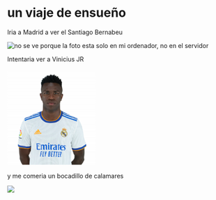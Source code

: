 <!DOCTYPE HTML>
<html>
    <head>
        <title>Challenge:un viaje de ensueño</title>
        <meta charset="utf-8">
    </head>
    <body>
        <h1>un viaje de ensueño</h1>
        <p>Iria a Madrid a ver el Santiago Bernabeu</p>
        <img src="d:\usuarios\SMR_1\Downloads\bernabeu.jpg" width="203" alt="no se ve porque la foto esta solo en mi ordenador, no en el servidor">
        <p>Intentaria ver a Vinicius JR</p>
        <img src="vinicius.png" width="203"> 
        <p>y me comeria un bocadillo de calamares</p>
        <img src="https://phantom-elmundo.unidadeditorial.es/ec3adab6f383345b1570c65cf1cb036b/crop/98x12/1941x1242/resize/473/f/webp/assets/multimedia/imagenes/2021/04/13/16183090905106.jpg" width="203"> 
    </body>
</html>
